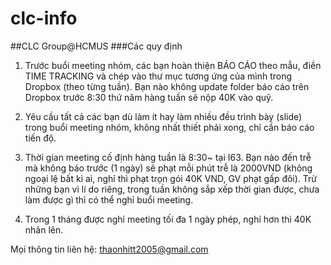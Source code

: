 # clc-info
##CLC Group@HCMUS
###Các quy định

1. Trước buổi meeting nhóm, các bạn hoàn thiện BÁO CÁO theo mẫu, điền TIME TRACKING và chép vào thư mục tương ứng của mình trong Dropbox (theo từng tuần). 
Bạn nào không update folder báo cáo trên Dropbox trước 8:30 thứ năm hàng tuần sẽ nộp 40K vào quỹ.

2. Yêu cầu tất cả các bạn dù làm ít hay làm nhiều đều trình bày (slide) trong buổi meeting nhóm, không nhất thiết phải xong, chỉ cần báo cáo tiến độ.

3. Thời gian meeting cố định hàng tuần là 8:30~ tại I63. Bạn nào đến trễ mà không báo trước (1 ngày) sẽ phạt mỗi phút trễ là 2000VND (không ngoại lệ bất kì ai, nghỉ thì phạt trọn gói 40K VND, GV phạt gấp đôi). Trừ những bạn vì lí do riêng, trong tuần không sắp xếp thời gian được, chưa làm được gì thì có thể nghỉ buổi meeting.

4. Trong 1 tháng được nghỉ meeting tối đa 1 ngày phép, nghỉ hơn thì 40K nhân lên.

Mọi thông tin liên hệ: thaonhitt2005@gmail.com
